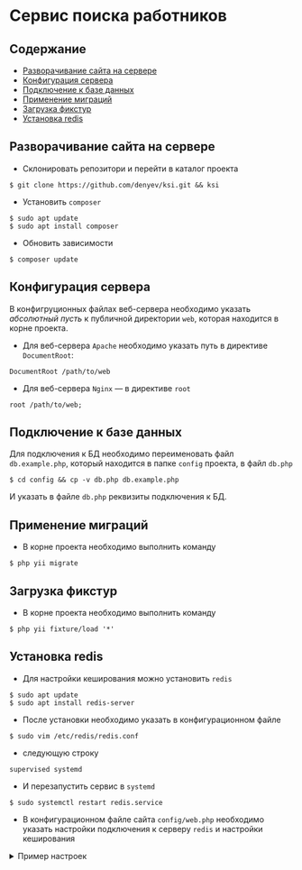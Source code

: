 # Сервис поиска работников

## Содержание

* [Разворачивание сайта на сервере](#разворачивание-сайта-на-сервере)
* [Конфигурация сервера](#конфигурация-сервера)
* [Подключение к базе данных](#подключение-к-базе-данных)
* [Применение миграций](#применение-миграций)
* [Загрузка фикстур](#загрузка-фикстур)
* [Установка redis](#установка-redis)

## Разворачивание сайта на сервере

* Склонировать репозитори и перейти в каталог проекта

```
$ git clone https://github.com/denyev/ksi.git && ksi
```

* Установить `composer`

```
$ sudo apt update
$ sudo apt install composer
```

* Обновить зависимости

```
$ composer update
```

## Конфигурация сервера

В конфигруционных файлах веб-сервера необходимо указать _абсолютный пусть_ к публичной директории `web`, которая находится в корне проекта.

* Для веб-сервера `Apache` необходимо указать путь в директиве `DocumentRoot`:

```apacheconfig
DocumentRoot /path/to/web
```

* Для веб-сервера `Nginx` — в директиве `root`

```
root /path/to/web;
```

## Подключение к базе данных

Для подключения к БД необходимо переименовать файл `db.example.php`, который находится в папке `config` проекта, в файл `db.php`

```
$ cd config && cp -v db.php db.example.php
```

И указать в файле `db.php` реквизиты подключения к БД.

## Применение миграций

* В корне проекта необходимо выполнить команду

```
$ php yii migrate
```

## Загрузка фикстур

* В корне проекта необходимо выполнить команду

```
$ php yii fixture/load '*'
```

## Установка redis

* Для настройки кеширования можно установить `redis`

```
$ sudo apt update
$ sudo apt install redis-server
```

* После установки необходимо указать в конфигурационном файле

```
$ sudo vim /etc/redis/redis.conf
```

* следующую строку
 
```
supervised systemd
```

* И перезапустить сервис в `systemd`
  
```
$ sudo systemctl restart redis.service
```

* В конфигурационном файле сайта `config/web.php` необходимо указать настройки подключения к серверу `redis` и настройки кеширования

<details>
<summary>Пример настроек</summary>
<pre>
    <code>
    'redis' => [
        'class' => 'yii\redis\Connection',
        'hostname' => 'localhost',
        'port' => 6379,
        'database' => 0,
    ],
    'session' => [
        'class' => 'yii\redis\Session',
    ],
    'cache' => [
        'class' => 'yii\redis\Cache',
    ],
    </code>
</pre>
</details>
















